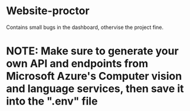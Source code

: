 # Website-proctor
Contains small bugs in the dashboard, othervise the project fine.
# NOTE: Make sure to generate your own API and endpoints from Microsoft Azure's Computer vision and language services, then save it into the ".env" file 
